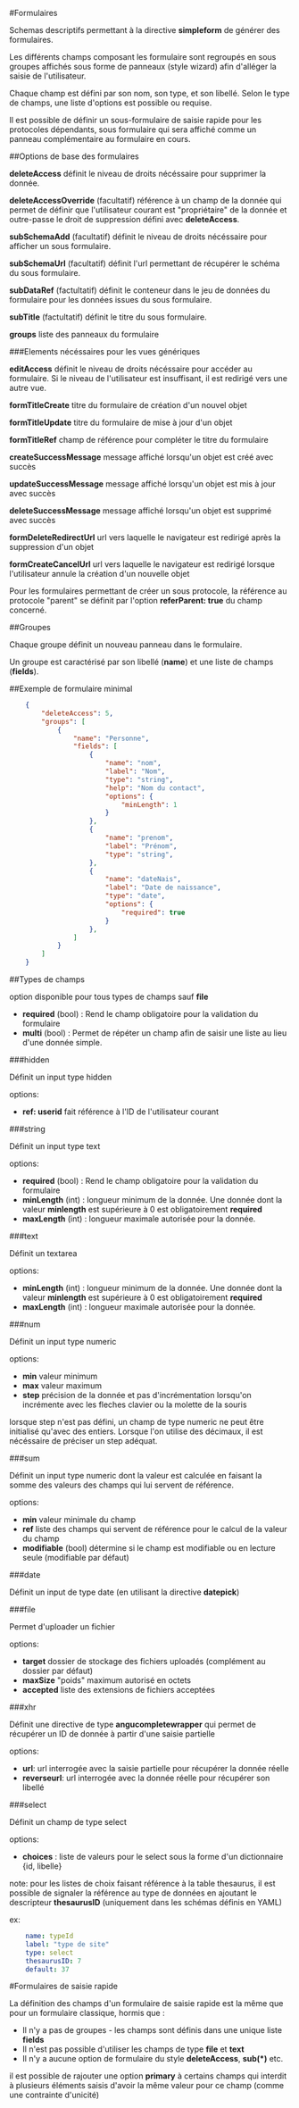 #Formulaires

Schemas descriptifs permettant à la directive **simpleform** de générer des formulaires.

Les différents champs composant les formulaire sont regroupés en sous groupes affichés sous forme de panneaux (style wizard) afin d'alléger la
saisie de l'utilisateur.

Chaque champ est défini par son nom, son type, et son libellé. Selon le type de champs, une liste d'options est possible ou requise.

Il est possible de définir un sous-formulaire de saisie rapide pour les protocoles dépendants, sous formulaire qui sera affiché comme un panneau complémentaire
au formulaire en cours.


##Options de base des formulaires

**deleteAccess** définit le niveau de droits nécéssaire pour supprimer la donnée.

**deleteAccessOverride** (facultatif) référence à un champ de la donnée qui permet de définir que l'utilisateur courant est "propriétaire" de la donnée et outre-passe le droit de suppression défini avec **deleteAccess**.

**subSchemaAdd** (facultatif) définit le niveau de droits nécéssaire pour afficher un sous formulaire.

**subSchemaUrl** (facultatif) définit l'url permettant de récupérer le schéma du sous formulaire.

**subDataRef** (factultatif) définit le conteneur dans le jeu de données du formulaire pour les données issues du sous formulaire.

**subTitle** (factultatif) définit le titre du sous formulaire.

**groups** liste des panneaux du formulaire


###Elements nécéssaires pour les vues génériques

**editAccess** définit le niveau de droits nécéssaire pour accéder au formulaire. Si le niveau de l'utilisateur est insuffisant, il est redirigé vers une autre vue.

**formTitleCreate** titre du formulaire de création d'un nouvel objet

**formTitleUpdate** titre du formulaire de mise à jour d'un objet

**formTitleRef** champ de référence pour compléter le titre du formulaire

**createSuccessMessage** message affiché lorsqu'un objet est créé avec succès

**updateSuccessMessage** message affiché lorsqu'un objet est mis à jour avec succès

**deleteSuccessMessage** message affiché lorsqu'un objet est supprimé avec succès

**formDeleteRedirectUrl** url vers laquelle le navigateur est redirigé après la suppression d'un objet

**formCreateCancelUrl** url vers laquelle le navigateur est redirigé lorsque l'utilisateur annule la création d'un nouvelle objet


Pour les formulaires permettant de créer un sous protocole, la référence au protocole "parent" se définit par l'option **referParent: true** du champ concerné.




##Groupes

Chaque groupe définit un nouveau panneau dans le formulaire.

Un groupe est caractérisé par son libellé (**name**) et une liste de champs (**fields**).


##Exemple de formulaire minimal

```json
    {
        "deleteAccess": 5,
        "groups": [
            {
                "name": "Personne",
                "fields": [
                    {
                        "name": "nom",
                        "label": "Nom",
                        "type": "string",
                        "help": "Nom du contact",
                        "options": {
                            "minLength": 1
                        }
                    },
                    {
                        "name": "prenom",
                        "label": "Prénom",
                        "type": "string",
                    },
                    {
                        "name": "dateNais",
                        "label": "Date de naissance",
                        "type": "date",
                        "options": {
                            "required": true
                        }
                    },
                ]
            }
        ]
    }
```

##Types de champs

option disponible pour tous types de champs sauf **file** 


 - **required** (bool) : Rend le champ obligatoire pour la validation du formulaire
 - **multi** (bool) : Permet de répéter un champ afin de saisir une liste au lieu d'une donnée simple.


###hidden

Définit un input type hidden

options:

 - **ref: userid** fait référence à l'ID de l'utilisateur courant


###string

Définit un input type text

options:

 - **required** (bool) : Rend le champ obligatoire pour la validation du formulaire
 - **minLength** (int) : longueur minimum de la donnée. Une donnée dont la valeur **minlength** est supérieure à 0 est obligatoirement **required**
 - **maxLength** (int) : longueur maximale autorisée pour la donnée.


###text

Définit un textarea

options:

 - **minLength** (int) : longueur minimum de la donnée. Une donnée dont la valeur **minlength** est supérieure à 0 est obligatoirement **required**
 - **maxLength** (int) : longueur maximale autorisée pour la donnée.


###num

Définit un input type numeric

options:

 - **min** valeur minimum
 - **max** valeur maximum
 - **step** précision de la donnée et pas d'incrémentation lorsqu'on incrémente avec les fleches clavier ou la molette de la souris

lorsque step n'est pas défini, un champ de type numeric ne peut être initialisé qu'avec des entiers. Lorsque l'on utilise des décimaux, il est nécéssaire de préciser un step adéquat.


###sum

Définit un input type numeric dont la valeur est calculée en faisant la somme des valeurs des champs qui lui servent de référence.

options:

 - **min** valeur minimale du champ 
 - **ref** liste des champs qui servent de référence pour le calcul de la valeur du champ
 - **modifiable** (bool) détermine si le champ est modifiable ou en lecture seule (modifiable par défaut)


###date

Définit un input de type date (en utilisant la directive **datepick**)

 
###file

Permet d'uploader un fichier 

 options:

  - **target** dossier de stockage des fichiers uploadés (complément au dossier par défaut)
  - **maxSize** "poids" maximum autorisé en octets
  - **accepted** liste des extensions de fichiers acceptées


###xhr

Définit une directive de type **angucompletewrapper** qui permet de récupérer un ID de donnée à partir d'une saisie partielle

options:

 - **url**: url interrogée avec la saisie partielle pour récupérer la donnée réelle
 - **reverseurl**: url interrogée avec la donnée réelle pour récupérer son libellé


###select

Définit un champ de type select

options:

 - **choices** : liste de valeurs pour le select sous la forme d'un dictionnaire {id, libelle}

note: pour les listes de choix faisant référence à la table thesaurus, il est possible de signaler la référence au type de données en ajoutant le descripteur **thesaurusID** (uniquement dans les schémas définis en YAML)

ex:

```yaml
    name: typeId
    label: "type de site"
    type: select
    thesaurusID: 7
    default: 37
```


#Formulaires de saisie rapide

La définition des champs d'un formulaire de saisie rapide est la même que pour un formulaire classique, hormis que :

 - Il n'y a pas de groupes - les champs sont définis dans une unique liste **fields**
 - Il n'est pas possible d'utiliser les champs de type **file** et **text**
 - Il n'y a aucune option de formulaire du style **deleteAccess**, **sub(*)** etc.

il est possible de rajouter une option **primary** à certains champs qui interdit à plusieurs éléments saisis d'avoir la même valeur pour ce champ (comme une contrainte d'unicité)
